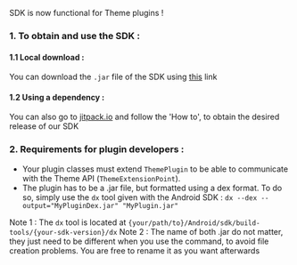 SDK is now functional for Theme plugins !

### 1. To obtain and use the SDK :
 #### 1.1 Local download : 
   You can download the `.jar` file of the SDK using [this](https://github.com/AlexBolot/PS7-SDK/releases/download/release-1.2/polymyseum-sdk-1.2.jar) link

 #### 1.2 Using a dependency :
   You can also go to [jitpack.io](https://jitpack.io/#AlexBolot/PS7-SDK) and follow the 'How to', to obtain the desired release of our SDK

### 2. Requirements for plugin developers : 
- Your plugin classes must extend `ThemePlugin` to be able to communicate with the Theme API (`ThemeExtensionPoint`).
- The plugin has to be a .jar file, but formatted using a dex format. To do so, simply use the `dx` tool given with the Android SDK :
`dx --dex --output="MyPluginDex.jar" "MyPlugin.jar"`

Note 1 : The `dx` tool is located at `{your/path/to}/Android/sdk/build-tools/{your-sdk-version}/dx`
Note 2 : The name of both .jar do not matter, they just need to be different when you use the command, to avoid file creation problems. You are free to rename it as you want afterwards
